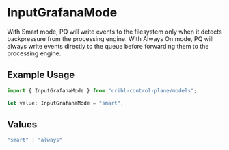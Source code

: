 # InputGrafanaMode

With Smart mode, PQ will write events to the filesystem only when it detects backpressure from the processing engine. With Always On mode, PQ will always write events directly to the queue before forwarding them to the processing engine.

## Example Usage

```typescript
import { InputGrafanaMode } from "cribl-control-plane/models";

let value: InputGrafanaMode = "smart";
```

## Values

```typescript
"smart" | "always"
```